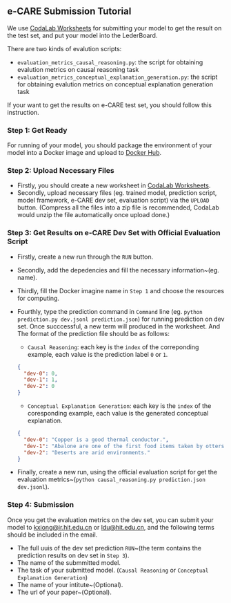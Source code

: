 ## e-CARE Submission Tutorial

We use [CodaLab Worksheets](http://worksheets.codalab.org/) for submitting your model to get the result on the test set, and put your model into the LederBoard. 

There are two kinds of evalution scripts:

* `evaluation_metrics_causal_reasoning.py`: the script for obtaining evalution metrics on causal reasoning task
* `evaluation_metrics_conceptual_explanation_generation.py`: the script for obtaining evalution metrics on conceptual explanation generation task

If your want to get the results on e-CARE test set, you should follow this instruction.



### Step 1: Get Ready

For running of your model, you should package the environment of your model into a Docker image and upload to [Docker Hub](https://hub.docker.com/).



### Step 2: Upload Necessary Files

* Firstly, you should create a new worksheet in [CodaLab Worksheets](http://worksheets.codalab.org/).
* Secondly, upload necessary files (eg. trained model, prediction script, model framework, e-CARE dev set, evaluation script) via the `UPLOAD` button. (Compress all the files into a zip file is recommended, CodaLab would unzip the file automatically once upload done.)



### Step 3: Get Results on e-CARE Dev Set with Official Evaluation Script

* Firstly, create a new run through the `RUN` button.

* Secondly, add the depedencies and fill the necessary information~(eg. name).

* Thirdly, fill the Docker imagine name in `Step 1` and choose the resources for computing.

* Fourthly, type the prediction command in `Command` line (eg. `python prediction.py dev.jsonl prediction.json`) for running prediction on dev set. Once succcessful, a new term will produced in the worksheet.  And The format of the prediction file should be as follows:

  * `Causal Reasoning`: each key is the `index` of the correponding example, each value is the prediction label `0` or `1`.

  ```json
  {
    "dev-0": 0,
    "dev-1": 1,
    "dev-2": 0
  }
  ```

  * `Conceptual Explanation Generation`: each key is the `index` of the coresponding example, each value is the generated conceptual explanation.

  ```json
  {
    "dev-0": "Copper is a good thermal conductor.",
    "dev-1": "Abalone are one of the first food items taken by otters as they move into new habitat.",
    "dev-2": "Deserts are arid environments."
  }
  ```

* Finally, create a new run, using the official evaluation script for get the evaluation metrics~(`python causal_reasoning.py prediction.json dev.jsonl`).



### Step 4: Submission

Once you get the evaluation metrics on the dev set, you can submit your model to kxiong@ir.hit.edu.cn or ldu@hit.edu.cn, and the following terms should be included in the email.

* The full uuis of the dev set prediction `RUN`~(the term contains the prediction results on dev set in `Step 3`).
* The name of the submmitted model.
* The task of your submitted model. (`Causal Reasoning` or `Conceptual Explanation Generation`)
* The name of your intitute~(Optional).
* The url of your paper~(Optional).

